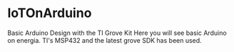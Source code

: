 # IoTOnArduino
Basic Arduino Design with the TI Grove Kit
Here you will see basic Arduino on energia. TI's MSP432 and the latest grove SDK has been used.
